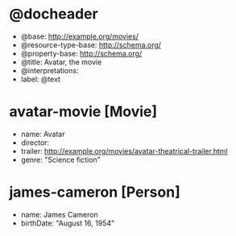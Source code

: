 <!-- Based on http://schema.org/docs/gs.html#microdata_how -->

# @docheader

* @base: http://example.org/movies/        <!-- Because of this avatar-movie is resolved to http://example.org/movies/avatar-movie etc. -->
* @resource-type-base: http://schema.org/  <!-- Because of this Movie is resolved to http://schema.org/Movie etc. -->
* @property-base: http://schema.org/       <!-- Because of this name is resolved to http://schema.org/name etc. -->
* @title: Avatar, the movie
* @interpretations:
 * label: @text
<!-- If the following are uncommented then you can omit "" from simple text values and <> from IRI values in the main resource descriptions
 * director: @resource
 * genre: @text
 * birthDate: @text -->

# avatar-movie [Movie]

* name: Avatar
* director: <james-cameron>
* trailer: <http://example.org/movies/avatar-theatrical-trailer.html>
* genre: "Science fiction"

# james-cameron [Person]

* name: James Cameron
* birthDate: "August 16, 1954" <!-- Notice the inclusion of closing ")" in the Schema.org example, which seems very odd -->

